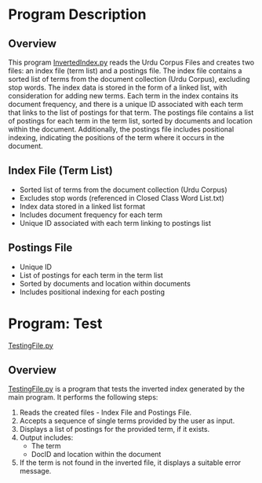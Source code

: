 # Program Description

## Overview
This program [InvertedIndex.py](InvertedIndex.py) reads the Urdu Corpus Files and creates two files: an index file (term list) and a postings file. The index file contains a sorted list of terms from the document collection (Urdu Corpus), excluding stop words. The index data is stored in the form of a linked list, with consideration for adding new terms. Each term in the index contains its document frequency, and there is a unique ID associated with each term that links to the list of postings for that term. The postings file contains a list of postings for each term in the term list, sorted by documents and location within the document. Additionally, the postings file includes positional indexing, indicating the positions of the term where it occurs in the document.


## Index File (Term List)
- Sorted list of terms from the document collection (Urdu Corpus)
- Excludes stop words (referenced in Closed Class Word List.txt)
- Index data stored in a linked list format
- Includes document frequency for each term
- Unique ID associated with each term linking to postings list

## Postings File
- Unique ID
- List of postings for each term in the term list
- Sorted by documents and location within documents
- Includes positional indexing for each posting

# Program: Test
[TestingFile.py](TestingFile.py)

## Overview
[TestingFile.py](TestingFile.py) is a program that tests the inverted index generated by the main program. It performs the following steps:

1. Reads the created files - Index File and Postings File.
2. Accepts a sequence of single terms provided by the user as input.
3. Displays a list of postings for the provided term, if it exists.
4. Output includes:
   - The term
   - DocID and location within the document
5. If the term is not found in the inverted file, it displays a suitable error message.

